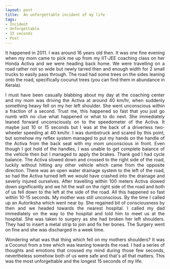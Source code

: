 ```yaml
---
layout: post
title:  An unforgettable incident of my life
tags:
- Incident
- Unforgettable
- 15 seconds
- Post
---
```


<p align="justify">It happened in 2011. I was around 16 years old then. It was one fine evening when my mom came to pick me up from my IIT-JEE coaching class on her Honda Activa and we were heading back home. We were travelling on a road rather not so wide but newly tarred then and enough width for 2 small trucks to easily pass through. The road had some trees on the sides leaning onto the road, specifically cocunut trees (you can find them in abundance in Kerala).</p>

<p align="justify">I must have been casually blabbing about my day at the coaching center and my mom was driving the Activa at around 40 km/hr, when suddenly something heavy fell on my her left shoulder. She went unconscious within a fraction of a second. Trust me, this happened so fast that you just go numb with no clue what happened or what to do next. She immediately leaned forward unconsciously on to the speedometer of the Activa. It maybe just 10 or 15 seconds but I was at the back of a driverless two-wheeler speeding at 40 km/hr. I was dumbstruck and scared by this point, but somehow my reflex system managed to put my hands on the handle of the Activa from the back seat with my mom unconscious in front. Even though I got hold of the handles, I was unable to get complete balance of the vehicle then but I managed to apply the brakes. Thank god I had cycle balance. The Activa slowed down and crossed to the right side of the road, luckily without hitting any other vehicle which came from the opposite direction. There was an open water drainage system to the left of the road, so had the Activa turned left we would have crashed into the drainage and severly injured ourselves.  After travelling within 100 meters Activa slowed down significantly and we hit the wall on the right side of the road and both of us fell down to the left at the side of the road. All this happened so fast within 10-15 seconds. My mother was still unconscious. By the time I called up an Autoriksha which went near by. She regained bit of consciousness by then and we headed towards the nearest hospital. I called my dad immediately on the way to the hospital and told him to meet us at the hospital. She was taken to surgery as she had broken her left shoulders. They had to insert a metal strip to join and fix her bones. The Surgery went on fine and she was discharged in a week time.</p>

<p align="justify">Wondering what was that thing which fell on my mothers shoulders? It was a Coconut from a tree which was leaning towards the road. I had a series of thoughts and emotions that crossed my mind during those few seconds, nevertheless somehow both of us were safe and that's all that matters. This was the most unforgettable and the longest 15 seconds of my life.</p>

